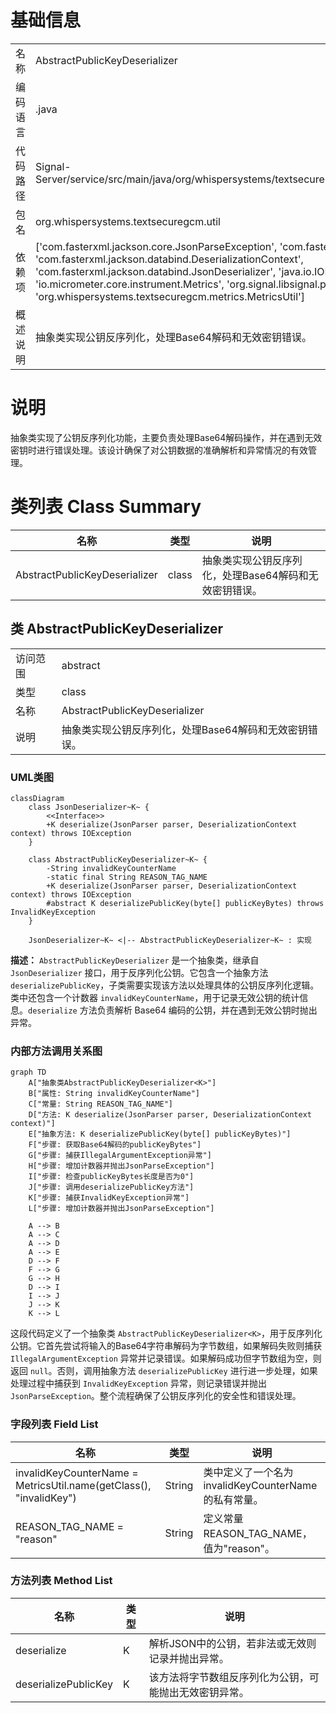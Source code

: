 # 基础信息

|      |      |
|------|------|
| 名称 | AbstractPublicKeyDeserializer |
| 编码语言 | .java |
| 代码路径 | Signal-Server/service/src/main/java/org/whispersystems/textsecuregcm/util/AbstractPublicKeyDeserializer.java |
| 包名 | org.whispersystems.textsecuregcm.util |
| 依赖项 | ['com.fasterxml.jackson.core.JsonParseException', 'com.fasterxml.jackson.core.JsonParser', 'com.fasterxml.jackson.databind.DeserializationContext', 'com.fasterxml.jackson.databind.JsonDeserializer', 'java.io.IOException', 'java.util.Base64', 'io.micrometer.core.instrument.Metrics', 'org.signal.libsignal.protocol.InvalidKeyException', 'org.whispersystems.textsecuregcm.metrics.MetricsUtil'] |
| 概述说明 | 抽象类实现公钥反序列化，处理Base64解码和无效密钥错误。 |

# 说明

抽象类实现了公钥反序列化功能，主要负责处理Base64解码操作，并在遇到无效密钥时进行错误处理。该设计确保了对公钥数据的准确解析和异常情况的有效管理。

# 类列表 Class Summary

| 名称   | 类型  | 说明 |
|-------|------|-------------|
| AbstractPublicKeyDeserializer | class | 抽象类实现公钥反序列化，处理Base64解码和无效密钥错误。 |



## 类 AbstractPublicKeyDeserializer

|      |      |
|------|------|
| 访问范围 | abstract |
| 类型 | class |
| 名称 | AbstractPublicKeyDeserializer |
| 说明 | 抽象类实现公钥反序列化，处理Base64解码和无效密钥错误。 |


### UML类图

```mermaid
classDiagram
    class JsonDeserializer~K~ {
        <<Interface>>
        +K deserialize(JsonParser parser, DeserializationContext context) throws IOException
    }

    class AbstractPublicKeyDeserializer~K~ {
        -String invalidKeyCounterName
        -static final String REASON_TAG_NAME
        +K deserialize(JsonParser parser, DeserializationContext context) throws IOException
        #abstract K deserializePublicKey(byte[] publicKeyBytes) throws InvalidKeyException
    }

    JsonDeserializer~K~ <|-- AbstractPublicKeyDeserializer~K~ : 实现
```

**描述：**
`AbstractPublicKeyDeserializer` 是一个抽象类，继承自 `JsonDeserializer` 接口，用于反序列化公钥。它包含一个抽象方法 `deserializePublicKey`，子类需要实现该方法以处理具体的公钥反序列化逻辑。类中还包含一个计数器 `invalidKeyCounterName`，用于记录无效公钥的统计信息。`deserialize` 方法负责解析 Base64 编码的公钥，并在遇到无效公钥时抛出异常。


### 内部方法调用关系图

```mermaid
graph TD
    A["抽象类AbstractPublicKeyDeserializer<K>"]
    B["属性: String invalidKeyCounterName"]
    C["常量: String REASON_TAG_NAME"]
    D["方法: K deserialize(JsonParser parser, DeserializationContext context)"]
    E["抽象方法: K deserializePublicKey(byte[] publicKeyBytes)"]
    F["步骤: 获取Base64解码的publicKeyBytes"]
    G["步骤: 捕获IllegalArgumentException异常"]
    H["步骤: 增加计数器并抛出JsonParseException"]
    I["步骤: 检查publicKeyBytes长度是否为0"]
    J["步骤: 调用deserializePublicKey方法"]
    K["步骤: 捕获InvalidKeyException异常"]
    L["步骤: 增加计数器并抛出JsonParseException"]

    A --> B
    A --> C
    A --> D
    A --> E
    D --> F
    F --> G
    G --> H
    D --> I
    I --> J
    J --> K
    K --> L
```

这段代码定义了一个抽象类 `AbstractPublicKeyDeserializer<K>`，用于反序列化公钥。它首先尝试将输入的Base64字符串解码为字节数组，如果解码失败则捕获 `IllegalArgumentException` 异常并记录错误。如果解码成功但字节数组为空，则返回 `null`。否则，调用抽象方法 `deserializePublicKey` 进行进一步处理，如果处理过程中捕获到 `InvalidKeyException` 异常，则记录错误并抛出 `JsonParseException`。整个流程确保了公钥反序列化的安全性和错误处理。

### 字段列表 Field List

| 名称  | 类型  | 说明 |
|-------|-------|------|
| invalidKeyCounterName = MetricsUtil.name(getClass(), "invalidKey") | String | 类中定义了一个名为invalidKeyCounterName的私有常量。 |
| REASON_TAG_NAME = "reason" | String | 定义常量REASON_TAG_NAME，值为"reason"。 |

### 方法列表 Method List

| 名称  | 类型  | 说明 |
|-------|-------|------|
| deserialize | K | 解析JSON中的公钥，若非法或无效则记录并抛出异常。 |
| deserializePublicKey | K | 该方法将字节数组反序列化为公钥，可能抛出无效密钥异常。 |




